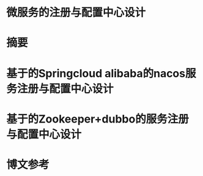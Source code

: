 # 微服务的注册与配置中心设计

# 摘要


# 基于的Springcloud alibaba的nacos服务注册与配置中心设计



# 基于的Zookeeper+dubbo的服务注册与配置中心设计





# 博文参考
